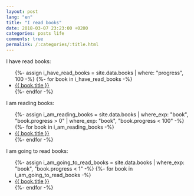 ```yaml
---
layout: post
lang: "en"
title: "I read books"
date: 2018-03-07 23:23:00 +0200
categories: posts life
comments: true
permalink: /:categories/:title.html
---
```


I have read books:
<ul>
  {%- assign i_have_read_books = site.data.books | where: "progress", 100 -%}
  {%- for book in i_have_read_books -%}
  <li>
    <a href="{{ book.link }}">{{ book.title }}</a>
  </li>
  {%- endfor -%}
</ul>

I am reading books:
<ul>
  {%- assign i_am_reading_books = site.data.books | where_exp: "book", "book.progress > 0" | where_exp: "book", "book.progress < 100" -%}
  {%- for book in i_am_reading_books -%}
  <li>
    <a href="{{ book.link }}">{{ book.title }}</a>
  </li>
  {%- endfor -%}
</ul>

I am going to read books:
<ul>
  {%- assign i_am_going_to_read_books = site.data.books | where_exp: "book", "book.progress < 1" -%}
  {%- for book in i_am_going_to_read_books -%}
  <li>
    <a href="{{ book.link }}">{{ book.title }}</a>
  </li>
  {%- endfor -%}
</ul>
